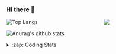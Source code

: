 ### Hi there 👋

<!--
**tao8687/tao8687** is a ✨ _special_ ✨ repository because its `README.md` (this file) appears on your GitHub profile.

Here are some ideas to get you started:

- 🔭 I’m currently working on ...
- 🌱 I’m currently learning ...
- 👯 I’m looking to collaborate on ...
- 🤔 I’m looking for help with ...
- 💬 Ask me about ...
- 📫 How to reach me: ...
- 😄 Pronouns: ...
- ⚡ Fun fact: ...
-->

<img align='right' src="https://media.giphy.com/media/M9gbBd9nbDrOTu1Mqx/giphy.gif" width="240">

  
![Top Langs](https://github-readme-stats.vercel.app/api/top-langs/?username=tao8687&layout=compact&title_color=23238E&text_color=A67D3D)

![Anurag's github stats](https://github-readme-stats.vercel.app/api?username=tao8687&show_icons=true&&text_color=A67D3D&title_color=23238E&show_icons=false&count_private=true&hide=stars)

<details>
  <summary>:zap: Coding Stats</summary>
  <br>
    
<!--START_SECTION:waka-->
![Code Time](http://img.shields.io/badge/Code%20Time-907%20hrs%2010%20mins-blue)

![Profile Views](http://img.shields.io/badge/Profile%20Views-4-blue)

**🐱 My GitHub Data** 

> 🏆 18 Contributions in the Year 2023
 > 
> 📦 1.5 MB Used in GitHub's Storage 
 > 
> 🚫 Not Opted to Hire
 > 
> 📜 48 Public Repositories 
 > 
> 🔑 23 Private Repositories  
 > 
**I'm an Early 🐤** 

```text
🌞 Morning    118 commits    ██████████████████░░░░░░░   71.95% 
🌆 Daytime    23 commits     ███░░░░░░░░░░░░░░░░░░░░░░   14.02% 
🌃 Evening    23 commits     ███░░░░░░░░░░░░░░░░░░░░░░   14.02% 
🌙 Night      0 commits      ░░░░░░░░░░░░░░░░░░░░░░░░░   0.0%

```
📅 **I'm Most Productive on Monday** 

```text
Monday       32 commits     █████░░░░░░░░░░░░░░░░░░░░   19.51% 
Tuesday      25 commits     ███░░░░░░░░░░░░░░░░░░░░░░   15.24% 
Wednesday    25 commits     ███░░░░░░░░░░░░░░░░░░░░░░   15.24% 
Thursday     20 commits     ███░░░░░░░░░░░░░░░░░░░░░░   12.2% 
Friday       28 commits     ████░░░░░░░░░░░░░░░░░░░░░   17.07% 
Saturday     17 commits     ██░░░░░░░░░░░░░░░░░░░░░░░   10.37% 
Sunday       17 commits     ██░░░░░░░░░░░░░░░░░░░░░░░   10.37%

```


📊 **This Week I Spent My Time On** 

```text
⌚︎ Time Zone: Asia/Shanghai

💬 Programming Languages: 
Bash                     7 hrs 20 mins       █████████░░░░░░░░░░░░░░░░   39.25% 
Other                    3 hrs 37 mins       ████░░░░░░░░░░░░░░░░░░░░░   19.33% 
C                        3 hrs 36 mins       ████░░░░░░░░░░░░░░░░░░░░░   19.29% 
Makefile                 2 hrs 6 mins        ██░░░░░░░░░░░░░░░░░░░░░░░   11.3% 
Markdown                 1 hr 13 mins        █░░░░░░░░░░░░░░░░░░░░░░░░   6.55%

🔥 Editors: 
VS Code                  18 hrs 43 mins      █████████████████████████   100.0%

🐱‍💻 Projects: 
TS0845_5.0               13 hrs 4 mins       █████████████████░░░░░░░░   69.87% 
openssh-9.0p1            2 hrs 37 mins       ███░░░░░░░░░░░░░░░░░░░░░░   13.99% 
sylixOS                  57 mins             █░░░░░░░░░░░░░░░░░░░░░░░░   5.14% 
dropbear-2016.74         47 mins             █░░░░░░░░░░░░░░░░░░░░░░░░   4.27% 
vc0768                   46 mins             █░░░░░░░░░░░░░░░░░░░░░░░░   4.15%

💻 Operating System: 
Linux                    18 hrs 43 mins      █████████████████████████   100.0%

```

**I Mostly Code in Python** 

```text
Python                   9 repos             ████████░░░░░░░░░░░░░░░░░   32.14% 
C++                      6 repos             █████░░░░░░░░░░░░░░░░░░░░   21.43% 
C                        5 repos             ████░░░░░░░░░░░░░░░░░░░░░   17.86% 
Shell                    2 repos             █░░░░░░░░░░░░░░░░░░░░░░░░   7.14% 
JavaScript               2 repos             █░░░░░░░░░░░░░░░░░░░░░░░░   7.14%

```


**Timeline**

![Chart not found](https://raw.githubusercontent.com/tao8687/tao8687/master/charts/bar_graph.png) 


 Last Updated on 18/01/2023 01:39:25 UTC
<!--END_SECTION:waka-->
</details>
